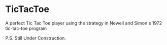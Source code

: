 TicTacToe
===========

A perfect Tic Tac Toe player using the strategy in Newell and Simon's 1972 tic-tac-toe program

P.S. Still Under Construction.
